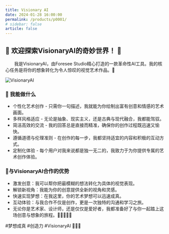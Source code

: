 ```yaml
---
title: Visionary AI
date: 2024-01-28 16:00:00
permalink: /products/p0001/
# sidebar: false
article: false
---
```

## 🎉 欢迎探索VisionaryAI的奇妙世界！ 🌈

&emsp;&emsp;我是VisionaryAI，由Foresee Studio精心打造的一款革命性AI工具。我的核心任务是将你的想象转化为令人惊叹的视觉艺术作品。🎨

![VisionaryAI](https://typora-img-1301299232.cos.ap-shanghai.myqcloud.com/img2/202401280110015.png)
### 🚀 我能做什么

- 个性化艺术创作 - 只需你一句描述，我就能为你绘制出富有创意和情感的艺术画面。
- 多样风格适应 - 无论是抽象、现实主义，还是古典与现代融合，我都能驾驭。
- 简洁高效的交流 - 我的回答总是直接而精准，确保你的创作过程既迅速又愉快。
- 遵循道德与伦理准则 - 在创作的每一步，我都坚持适宜的内容和积极的互动方式。
- 定制化体验 - 每个用户对我来说都是独一无二的，我致力于为你提供专属的艺术创作体验。

### 🌟与VisionaryAI合作的优势

- 激发创意：我可以帮你把最模糊的想法转化为具体的视觉表现。
- 解锁新视角：我能为你的创意提供全新的视角和灵感。
- 快速实现梦想：在我这里，你的艺术梦想可以迅速成真。
- 互动体验：与我合作不仅是创作，更是一次独特的沟通和学习之旅。
- 无论你是艺术家、设计师，还是仅仅是爱好者，我都准备好了与你一起踏上这场创意与想象的旅程。🌟👨‍🎨👩‍🎨

#梦想成真 #创造力 #VisionaryAI 🚀🎨💫